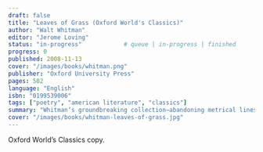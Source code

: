 ```yaml
---
draft: false
title: "Leaves of Grass (Oxford World's Classics)"
author: "Walt Whitman"
editor: "Jerome Loving"
status: "in-progress"            # queue | in-progress | finished
progress: 0
published: 2008-11-13
cover: "/images/books/whitman.png"
publisher: "Oxford University Press"
pages: 502
language: "English"
isbn: "0199539006"
tags: ["poetry", "american literature", "classics"]
summary: "Whitman’s groundbreaking collection—abandoning metrical lines and rhyme for vernacular free verse—regarded as America’s Homeric vision of originality. This Oxford World’s Classics edition includes critical apparatus, notes, and introduction by Jerome Loving."
cover: "/images/books/whitman-leaves-of-grass.jpg"
---
```

Oxford World’s Classics copy.
